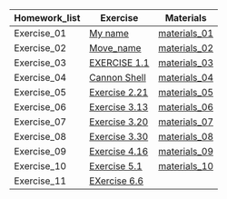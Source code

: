 
Homework_list | Exercise  |   Materials    |
---|--- |--- |
Exercise_01 | [My name](http://note.youdao.com/noteshare?id=a73c1588c4e1a5cef64a5d8b3ce3ea03)  |[materials_01](https://raw.githubusercontent.com/wangqi19970224/computationalphysics_N2015301020060/master/Exercise_01.py)
Exercise_02 | [Move_name](http://note.youdao.com/noteshare?id=5796100379a642e09ba1eaff99654adf)  |[materials_02](https://raw.githubusercontent.com/wangqi19970224/computationalphysics_N2015301020060/master/Exercise_02.py)
Exercise_03  |[EXERCISE 1.1](http://note.youdao.com/noteshare?id=b451c1dddc72838af508ae201f6bb3b5) |  [materials_03](https://raw.githubusercontent.com/wangqi19970224/computationalphysics_N2015301020060/master/Exercise_03.py)
Exercise_04  |   [Cannon Shell](http://note.youdao.com/noteshare?id=5dde0e2a022409c5f34d8493fef75af2)   |  [materials_04](https://github.com/wangqi19970224/computationalphysics_N2015301020060/blob/master/Exercise_04.rar)
Exercise_05  |  [Exercise 2.21](http://note.youdao.com/noteshare?id=0b529bab01b393d6226d35e624bcb8ce)|   [materials_05](https://raw.githubusercontent.com/wangqi19970224/computationalphysics_N2015301020060/master/Exercise_05.py)
Exercise_06  |  [Exercise 3.13](http://note.youdao.com/noteshare?id=b4940da60e3cd84736808662aa94c67e)  |[materials_06](https://raw.githubusercontent.com/wangqi19970224/computationalphysics_N2015301020060/master/Materials_06.py)
Exercise_07  |  [Exercise 3.20](http://note.youdao.com/noteshare?id=db73f93f13fcdd90a804b32fc198e662)  |  [materials_07]()
Exercise_08  |   [Exercise 3.30]()  |  [materials_08]()
Exercise_09  |[Exercise 4.16](http://note.youdao.com/noteshare?id=6f46baaa7f0f3641818777c50173e73b)  |  [materials_09](https://github.com/wangqi19970224/computationalphysics_N2015301020060/blob/master/materials_09.py)
Exercise_10  |  [Exercise 5.1]()   |   [materials_10]()
Exercise_11   |   [EXercise 6.6](http://note.youdao.com/noteshare?id=49d052d7f7893e2d71eec8dd33b05cde)
